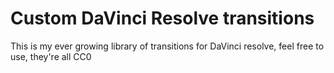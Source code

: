 # Custom DaVinci Resolve transitions

This is my ever growing library of transitions for DaVinci resolve, feel free to use, they're all CC0
